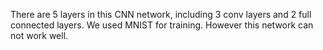There are 5 layers in this CNN network, including 3 conv layers and 2 full connected layers.
We used MNIST for training.
However this network can not work well.
